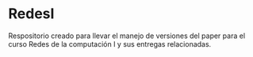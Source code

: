 # RedesI
Respositorio creado para llevar el manejo de versiones del paper para el curso Redes de la computación I y sus entregas relacionadas.
